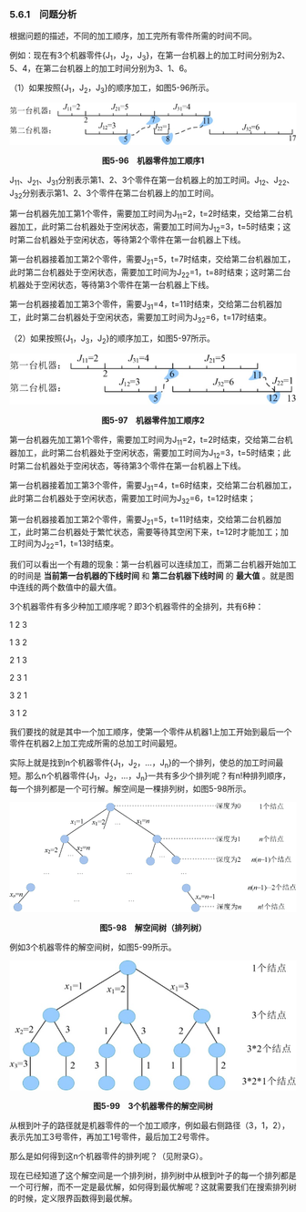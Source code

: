 ### 5.6.1　问题分析

根据问题的描述，不同的加工顺序，加工完所有零件所需的时间不同。

例如：现在有3个机器零件{J<sub class="my_markdown">1</sub>，J<sub>2</sub>，J<sub>3</sub>}，在第一台机器上的加工时间分别为2、5、4，在第二台机器上的加工时间分别为3、1、6。

（1）如果按照{J<sub class="my_markdown">1</sub>，J<sub>2</sub>，J<sub>3</sub>}的顺序加工，如图5-96所示。

![645.jpg](../images/645.jpg)
<center class="my_markdown"><b class="my_markdown">图5-96　机器零件加工顺序1</b></center>

J<sub class="my_markdown">11</sub>、J<sub>21</sub>、J<sub>31</sub>分别表示第1、2、3个零件在第一台机器上的加工时间。J<sub>12</sub>、J<sub>22</sub>、J<sub>32</sub>分别表示第1、2、3个零件在第二台机器上的加工时间。

第一台机器先加工第1个零件，需要加工时间为J<sub class="my_markdown">11</sub>=2，t=2时结束，交给第二台机器加工，此时第二台机器处于空闲状态，需要加工时间为J<sub>12</sub>=3，t=5时结束；这时第二台机器处于空闲状态，等待第2个零件在第一台机器上下线。

第一台机器接着加工第2个零件，需要J<sub class="my_markdown">21</sub>=5，t=7时结束，交给第二台机器加工，此时第二台机器处于空闲状态，需要加工时间为J<sub>22</sub>=1，t=8时结束；这时第二台机器处于空闲状态，等待第3个零件在第一台机器上下线。

第一台机器接着加工第3个零件，需要J<sub class="my_markdown">31</sub>=4，t=11时结束，交给第二台机器加工，此时第二台机器处于空闲状态，需要加工时间为J<sub>32</sub>=6，t=17时结束。

（2）如果按照{J<sub class="my_markdown">1</sub>，J<sub>3</sub>，J<sub>2</sub>}的顺序加工，如图5-97所示。

![646.jpg](../images/646.jpg)
<center class="my_markdown"><b class="my_markdown">图5-97　机器零件加工顺序2</b></center>

第一台机器先加工第1个零件，需要加工时间为J<sub class="my_markdown">11</sub>=2，t=2时结束，交给第二台机器加工，此时第二台机器处于空闲状态，需要加工时间为J<sub>12</sub>=3，t=5时结束；此时第二台机器处于空闲状态，等待第3个零件在第一台机器上下线。

第一台机器接着加工第3个零件，需要J<sub class="my_markdown">31</sub>=4，t=6时结束，交给第二台机器加工，此时第二台机器处于空闲状态，需要加工时间为J<sub>32</sub>=6，t=12时结束；

第一台机器接着加工第2个零件，需要J<sub class="my_markdown">21</sub>=5，t=11时结束，交给第二台机器加工，此时第二台机器处于繁忙状态，需要等待其空闲下来，t=12时才能加工；加工时间为J<sub>22</sub>=1，t=13时结束。

我们可以看出一个有趣的现象：第一台机器可以连续加工，而第二台机器开始加工的时间是 **当前第一台机器的下线时间** 和 **第二台机器下线时间** 的 **最大值** 。就是图中连线的两个数值中的最大值。

3个机器零件有多少种加工顺序呢？即3个机器零件的全排列，共有6种：

1 2 3

1 3 2

2 1 3

2 3 1

3 2 1

3 1 2

我们要找的就是其中一个加工顺序，使第一个零件从机器1上加工开始到最后一个零件在机器2上加工完成所需的总加工时间最短。

实际上就是找到n个机器零件{J<sub class="my_markdown">1</sub>，J<sub>2</sub>，…，J<sub class="my_markdown">n</sub>}的一个排列，使总的加工时间最短。那么n个机器零件{J<sub class="my_markdown">1</sub>，J<sub>2</sub>，…，J<sub class="my_markdown">n</sub>}一共有多少个排列呢？有n!种排列顺序，每一个排列都是一个可行解。解空间是一棵排列树，如图5-98所示。

![647.png](../images/647.png)
<center class="my_markdown"><b class="my_markdown">图5-98　解空间树（排列树）</b></center>

例如3个机器零件的解空间树，如图5-99所示。

![648.jpg](../images/648.jpg)
<center class="my_markdown"><b class="my_markdown">图5-99　3个机器零件的解空间树</b></center>

从根到叶子的路径就是机器零件的一个加工顺序，例如最右侧路径（3，1，2），表示先加工3号零件，再加工1号零件，最后加工2号零件。

那么是如何得到这n个机器零件的排列呢？（见附录G）。

现在已经知道了这个解空间是一个排列树，排列树中从根到叶子的每一个排列都是一个可行解，而不一定是最优解，如何得到最优解呢？这就需要我们在搜索排列树的时候，定义限界函数得到最优解。

